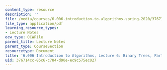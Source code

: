 ```yaml
---
content_type: resource
description: ''
file: /media/courses/6-006-introduction-to-algorithms-spring-2020/376714cc85c6c784d90eec9c575ec027_MIT6_006S20_lec6.pdf
file_type: application/pdf
learning_resource_types:
- Lecture Notes
ocw_type: OCWFile
parent_title: Lecture Notes
parent_type: CourseSection
resourcetype: Document
title: '6.006 Introduction to Algorithms, Lecture 6: Binary Trees, Part 1'
uid: 376714cc-85c6-c784-d90e-ec9c575ec027
---
```

